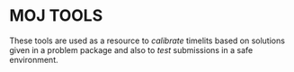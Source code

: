 # MOJ TOOLS

These tools are used as a resource  to _calibrate_ timelits
based on solutions given in a problem package and also to _test_ submissions
in a safe environment.

